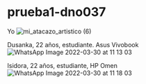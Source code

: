 # prueba1-dno037

Yo
![mi_atacazo_artistico (6)](https://user-images.githubusercontent.com/101232753/160861033-acf58626-badf-4712-ad04-ee652e818dcb.jpg)

Dusanka, 22 años, estudiante. Asus Vivobook
![WhatsApp Image 2022-03-30 at 11 13 03](https://user-images.githubusercontent.com/101232753/160860212-f9cb76ca-2450-4eeb-801b-72b957e9ced5.jpeg)

Isidora, 22 años, estudiante, HP Omen 
![WhatsApp Image 2022-03-30 at 11 18 03](https://user-images.githubusercontent.com/101232753/160860333-35e5c120-f220-4fd1-aa63-385533c4ae7e.jpeg)
